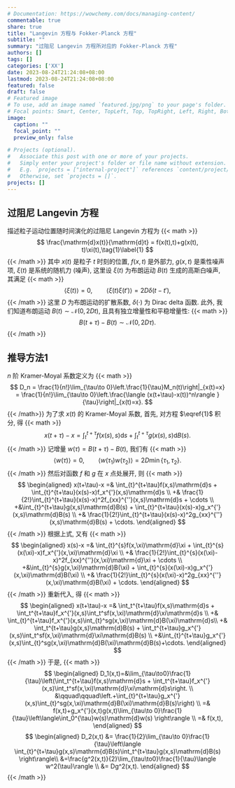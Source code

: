 ```yaml
---
# Documentation: https://wowchemy.com/docs/managing-content/
commentable: true
share: true
title: "Langevin 方程与 Fokker-Planck 方程"
subtitle: ""
summary: "过阻尼 Langevin 方程所对应的 Fokker-Planck 方程"
authors: []
tags: []
categories: ['XX']
date: 2023-08-24T21:24:08+08:00
lastmod: 2023-08-24T21:24:08+08:00
featured: false
draft: false
# Featured image
# To use, add an image named `featured.jpg/png` to your page's folder.
# Focal points: Smart, Center, TopLeft, Top, TopRight, Left, Right, BottomLeft, Bottom, BottomRight.
image:
  caption: ""
  focal_point: ""
  preview_only: false

# Projects (optional).
#   Associate this post with one or more of your projects.
#   Simply enter your project's folder or file name without extension.
#   E.g. `projects = ["internal-project"]` references `content/project/deep-learning/index.md`.
#   Otherwise, set `projects = []`.
projects: []
---
```

## 过阻尼 Langevin 方程

描述粒子运动位置随时间演化的过阻尼 Langevin 方程为
{{< math >}}
$$
\frac{\mathrm{d}x(t)}{\mathrm{d}t} = f(x(t),t)+g(x(t), t)\xi(t),\tag{1}\label{1}
$$
{{< /math >}}
其中 $x(t)$ 是粒子 $t$ 时刻的位置, $f(x,t)$ 是外部力, $g(x,t)$ 是乘性噪声项, $\xi(t)$ 是系统的随机力 (噪声), 这里设 $\xi(t)$ 为布朗运动 $B(t)$ 生成的高斯白噪声, 其满足
{{< math >}}
$$
\langle \xi(t)\rangle = 0, \qquad 
\langle \xi(t)\xi(t')\rangle = 2D\delta(t-t'),
$$
{{< /math >}}
这里 $D$ 为布朗运动的扩散系数, $\delta(\cdot)$ 为 Dirac delta 函数. 
此外, 我们知道布朗运动 $B(t)\sim\mathcal{N}(0,2Dt)$, 且具有独立增量性和平稳增量性:
{{< math >}}
$$
B(t+\tau)-B(t)\sim\mathcal{N}(0, 2D\tau).
$$
{{< /math >}}

## 推导方法1

$n$ 阶 Kramer-Moyal 系数定义为
{{< math >}}
$$
D_n = \frac{1}{n!}\lim_{\tau\to 0}\left.\frac{1}{\tau}M_n(t)\right|_{x(t)=x} = \frac{1}{n!}\lim_{\tau\to 0}\left.\frac{\langle (x(t+\tau)-x(t))^n\rangle }{\tau}\right|_{x(t)=x}.
$$
{{< /math>}}
为了求 $x(t)$ 的 Kramer-Moyal 系数, 首先, 对方程 $\eqref{1}$ 积分, 得
{{< math >}}
$$
x(t+\tau)-x = \int_{t}^{t+\tau}f(x(s),s)\mathrm{d}s+\int_{t}^{t+\tau}g(x(s),s)\mathrm{d}B(s).
$$
{{< /math >}}
记增量 $w(\tau)=B(t+\tau)-B(t)$, 我们有
{{< math >}}
$$
\langle w(\tau)\rangle =0,\qquad \langle w(\tau_1)w(\tau_2)\rangle = 2D\min\{\tau_1,\tau_2\}.
$$
{{< /math >}}
然后对函数 $f$ 和 $g$ 在 $x$ 点处展开, 则
{{< math >}}
$$
\begin{aligned}
x(t+\tau)-x =& \int_{t}^{t+\tau}f(x,s)\mathrm{d}s + \int_{t}^{t+\tau}(x(s)-x)f_x^{'}(x,s)\mathrm{d}s \\
+& \frac{1}{2!}\int_{t}^{t+\tau}(x(s)-x)^2f_{xx}^{''}(x,s)\mathrm{d}s + \cdots  \\
+&\int_{t}^{t+\tau}g(x,s)\mathrm{d}B(s) + \int_{t}^{t+\tau}(x(s)-x)g_x^{'}(x,s)\mathrm{d}B(s) \\
+& \frac{1}{2!}\int_{t}^{t+\tau}(x(s)-x)^2g_{xx}^{''}(x,s)\mathrm{d}B(s) + \cdots.
\end{aligned}
$$
{{< /math >}}
根据上式, 又有
{{< math >}}
$$
\begin{aligned}
x(s)-x =& \int_{t}^{s}f(x,\xi)\mathrm{d}\xi + \int_{t}^{s}(x(\xi)-x)f_x^{'}(x,\xi)\mathrm{d}\xi \\
+& \frac{1}{2!}\int_{t}^{s}(x(\xi)-x)^2f_{xx}^{''}(x,\xi)\mathrm{d}\xi + \cdots  \\
+&\int_{t}^{s}g(x,\xi)\mathrm{d}B(\xi) + \int_{t}^{s}(x(\xi)-x)g_x^{'}(x,\xi)\mathrm{d}B(\xi) \\
+& \frac{1}{2!}\int_{t}^{s}(x(\xi)-x)^2g_{xx}^{''}(x,\xi)\mathrm{d}B(\xi) + \cdots.
\end{aligned}
$$
{{< /math >}}
重新代入, 得
{{< math >}}
$$
\begin{aligned}
x(t+\tau)-x =& \int_t^{t+\tau}f(x,s)\mathrm{d}s + \int_t^{t+\tau}f_x^{'}(x,s)\int_t^sf(x,\xi)\mathrm{d}\xi\mathrm{d}s \\
+& \int_{t}^{t+\tau}f_x^{'}(x,s)\int_{t}^sg(x,\xi)\mathrm{d}B(\xi)\mathrm{d}s\\
+& \int_t^{t+\tau}g(x,s)\mathrm{d}B(s) + \int_t^{t+\tau}g_x^{'}(x,s)\int_t^sf(x,\xi)\mathrm{d}\xi\mathrm{d}B(s) \\
+&\int_{t}^{t+\tau}g_x^{'}(x,s)\int_{t}^sg(x,\xi)\mathrm{d}B(\xi)\mathrm{d}B(s)+\cdots.
\end{aligned}
$$
{{< /math >}}
于是,
{{< math >}}
$$
\begin{aligned}
D_1(x,t)=&\lim_{\tau\to0}\frac{1}{\tau}\left(\int_t^{t+\tau}f(x,s)\mathrm{d}s + \int_t^{t+\tau}f_x^{'}(x,s)\int_t^sf(x,\xi)\mathrm{d}\xi\mathrm{d}s\right. \\
&\qquad\qquad\left.+\int_{t}^{t+\tau}g_x^{'}(x,s)\int_{t}^sg(x,\xi)\mathrm{d}B(\xi)\mathrm{d}B(s)\right) \\
=& f(x,t)+g_x^{'}(x,t)g(x,t)\lim_{\tau\to 0}\frac{1}{\tau}\left\langle\int_0^{\tau}w(s)\mathrm{d}w(s) \right\rangle \\
=& f(x,t),
\end{aligned}
$$
$$
\begin{aligned}
D_2(x,t) &= \frac{1}{2}\lim_{\tau\to 0}\frac{1}{\tau}\left\langle \int_{t}^{t+\tau}g(x,s)\mathrm{d}B(s)\int_t^{t+\tau}g(x,s)\mathrm{d}B(s) \right\rangle\\
&=\frac{g^2(x,t)}{2}\lim_{\tau\to0}\frac{1}{\tau}\langle w^2(\tau)\rangle \\
&= Dg^2(x,t).
\end{aligned}
$$
{{< /math >}}

